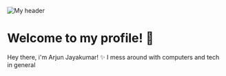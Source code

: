 ![My header](https://github.com/definitelyarjun/Definitelyarjun/assets/119649647/7271fa87-dd9b-4f3d-8d4d-96b75082cee8)
# **Welcome to my profile! 👋**

Hey there, i'm Arjun Jayakumar! ✨ I mess around with computers and tech in general
